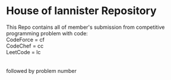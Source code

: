 <h1>House of lannister Repository</h1>

This Repo contains all of member's submission from competitive programming problem with code:</br>
CodeForce = cf</br>
CodeChef = cc</br>
LeetCode = lc</br>
</br></br>
followed by problem number
